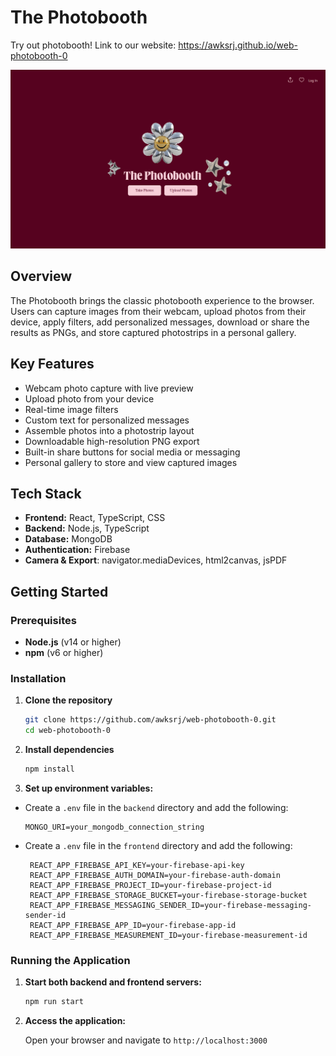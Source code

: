 
# The Photobooth

Try out photobooth! Link to our website: https://awksrj.github.io/web-photobooth-0

![Main Page](main-page.png)





## Overview
The Photobooth brings the classic photobooth experience to the browser. Users can capture images from their webcam, upload photos from their device, apply filters, add personalized messages, download or share the results as PNGs, and store captured photostrips in a personal gallery.


## Key Features
- Webcam photo capture with live preview
- Upload photo from your device
- Real-time image filters 
- Custom text for personalized messages
- Assemble photos into a photostrip layout
- Downloadable high-resolution PNG export
- Built-in share buttons for social media or messaging
- Personal gallery to store and view captured images 
## Tech Stack
- **Frontend:** React, TypeScript, CSS
- **Backend:** Node.js, TypeScript
- **Database:** MongoDB
- **Authentication:** Firebase
- **Camera & Export**: navigator.mediaDevices, html2canvas, jsPDF
## Getting Started

### Prerequisites

- **Node.js** (v14 or higher)  
- **npm** (v6 or higher) 

### Installation

1. **Clone the repository**  
   ```bash
   git clone https://github.com/awksrj/web-photobooth-0.git
   cd web-photobooth-0

2. **Install dependencies**  
    ```bash
    npm install

3. **Set up environment variables:** 
- Create a `.env` file in the `backend` directory and add the following:
   ```dotenv
   MONGO_URI=your_mongodb_connection_string
   ```
   
-  Create a `.env` file in the `frontend` directory and add the following:
   ```dotenv
    REACT_APP_FIREBASE_API_KEY=your-firebase-api-key 
    REACT_APP_FIREBASE_AUTH_DOMAIN=your-firebase-auth-domain
    REACT_APP_FIREBASE_PROJECT_ID=your-firebase-project-id 
    REACT_APP_FIREBASE_STORAGE_BUCKET=your-firebase-storage-bucket  
    REACT_APP_FIREBASE_MESSAGING_SENDER_ID=your-firebase-messaging-sender-id 
    REACT_APP_FIREBASE_APP_ID=your-firebase-app-id
    REACT_APP_FIREBASE_MEASUREMENT_ID=your-firebase-measurement-id
   ```

### Running the Application

1. **Start both backend and frontend servers:**

   ```bash
   npm run start
   ```

2. **Access the application:**
   
   Open your browser and navigate to `http://localhost:3000`


